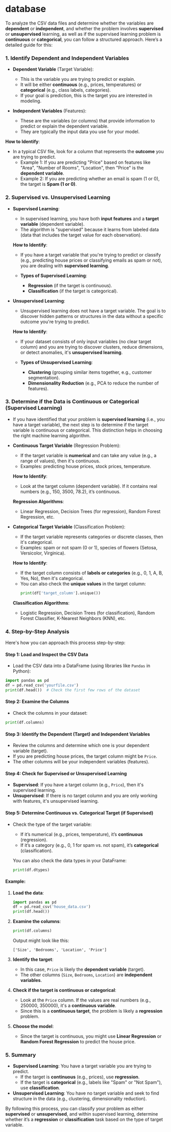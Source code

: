  # database
 To analyze the CSV data files and determine whether the variables are **dependent** or **independent**, and whether the problem involves **supervised** or **unsupervised** learning, as well as if the supervised learning problem is **continuous** or **categorical**, you can follow a structured approach. Here’s a detailed guide for this:

### 1. **Identify Dependent and Independent Variables**

- **Dependent Variable** (Target Variable):
  - This is the variable you are trying to predict or explain.
  - It will be either **continuous** (e.g., prices, temperatures) or **categorical** (e.g., class labels, categories).
  - If your goal is prediction, this is the target you are interested in modeling.

- **Independent Variables** (Features):
  - These are the variables (or columns) that provide information to predict or explain the dependent variable.
  - They are typically the input data you use for your model.

**How to Identify**:
- In a typical CSV file, look for a column that represents the **outcome** you are trying to predict.
  - Example 1: If you are predicting "Price" based on features like "Area", "Number of Rooms", "Location", then "Price" is the **dependent variable**.
  - Example 2: If you are predicting whether an email is spam (1 or 0), the target is **Spam (1 or 0)**.

### 2. **Supervised vs. Unsupervised Learning**

- **Supervised Learning**:
  - In supervised learning, you have both **input features** and a **target variable** (dependent variable).
  - The algorithm is "supervised" because it learns from labeled data (data that includes the target value for each observation).
  
  **How to Identify**:
  - If you have a target variable that you're trying to predict or classify (e.g., predicting house prices or classifying emails as spam or not), you are dealing with **supervised learning**.
  
  - **Types of Supervised Learning**:
    - **Regression** (if the target is continuous).
    - **Classification** (if the target is categorical).

- **Unsupervised Learning**:
  - Unsupervised learning does not have a target variable. The goal is to discover hidden patterns or structures in the data without a specific outcome you're trying to predict.
  
  **How to Identify**:
  - If your dataset consists of only input variables (no clear target column) and you are trying to discover clusters, reduce dimensions, or detect anomalies, it's **unsupervised learning**.
  
  - **Types of Unsupervised Learning**:
    - **Clustering** (grouping similar items together, e.g., customer segmentation).
    - **Dimensionality Reduction** (e.g., PCA to reduce the number of features).

### 3. **Determine if the Data is Continuous or Categorical (Supervised Learning)**

- If you have identified that your problem is **supervised learning** (i.e., you have a target variable), the next step is to determine if the target variable is continuous or categorical. This distinction helps in choosing the right machine learning algorithm.

- **Continuous Target Variable** (Regression Problem):
  - If the target variable is **numerical** and can take any value (e.g., a range of values), then it's continuous.
  - Examples: predicting house prices, stock prices, temperature.
  
  **How to Identify**:
  - Look at the target column (dependent variable). If it contains real numbers (e.g., 150, 3500, 78.2), it’s continuous.
  
  **Regression Algorithms**:
  - Linear Regression, Decision Trees (for regression), Random Forest Regression, etc.
  
- **Categorical Target Variable** (Classification Problem):
  - If the target variable represents categories or discrete classes, then it's categorical.
  - Examples: spam or not spam (0 or 1), species of flowers (Setosa, Versicolor, Virginica).
  
  **How to Identify**:
  - If the target column consists of **labels or categories** (e.g., 0, 1, A, B, Yes, No), then it's categorical.
  - You can also check the **unique values** in the target column:
    ```python
    print(df['target_column'].unique())
    ```

  **Classification Algorithms**:
  - Logistic Regression, Decision Trees (for classification), Random Forest Classifier, K-Nearest Neighbors (KNN), etc.

### 4. **Step-by-Step Analysis**

Here's how you can approach this process step-by-step:

#### Step 1: **Load and Inspect the CSV Data**
   - Load the CSV data into a DataFrame (using libraries like `Pandas` in Python):
   ```python
   import pandas as pd
   df = pd.read_csv('yourfile.csv')
   print(df.head())  # Check the first few rows of the dataset
   ```

#### Step 2: **Examine the Columns**
   - Check the columns in your dataset:
   ```python
   print(df.columns)
   ```

#### Step 3: **Identify the Dependent (Target) and Independent Variables**
   - Review the columns and determine which one is your dependent variable (target).
   - If you are predicting house prices, the target column might be `Price`.
   - The other columns will be your independent variables (features).

#### Step 4: **Check for Supervised or Unsupervised Learning**
   - **Supervised**: If you have a target column (e.g., `Price`), then it's supervised learning.
   - **Unsupervised**: If there is no target column and you are only working with features, it's unsupervised learning.

#### Step 5: **Determine Continuous vs. Categorical Target (if Supervised)**
   - Check the type of the target variable:
     - If it’s numerical (e.g., prices, temperature), it’s **continuous** (regression).
     - If it’s a category (e.g., 0, 1 for spam vs. not spam), it’s **categorical** (classification).
  
     You can also check the data types in your DataFrame:
     ```python
     print(df.dtypes)
     ```

#### Example:

1. **Load the data**:
   ```python
   import pandas as pd
   df = pd.read_csv('house_data.csv')
   print(df.head())
   ```

2. **Examine the columns**:
   ```python
   print(df.columns)
   ```

   Output might look like this:
   ```
   ['Size', 'Bedrooms', 'Location', 'Price']
   ```

3. **Identify the target**:
   - In this case, `Price` is likely the **dependent variable** (target).
   - The other columns (`Size`, `Bedrooms`, `Location`) are **independent variables**.

4. **Check if the target is continuous or categorical**:
   - Look at the `Price` column. If the values are real numbers (e.g., 250000, 350000), it's a **continuous variable**.
   - Since this is a **continuous target**, the problem is likely a **regression** problem.

5. **Choose the model**:
   - Since the target is continuous, you might use **Linear Regression** or **Random Forest Regression** to predict the house price.

### 5. **Summary**
- **Supervised Learning**: You have a target variable you are trying to predict.
  - If the target is **continuous** (e.g., prices), use **regression**.
  - If the target is **categorical** (e.g., labels like "Spam" or "Not Spam"), use **classification**.
- **Unsupervised Learning**: You have no target variable and seek to find structure in the data (e.g., clustering, dimensionality reduction).

By following this process, you can classify your problem as either **supervised** or **unsupervised**, and within supervised learning, determine whether it’s a **regression** or **classification** task based on the type of target variable.
